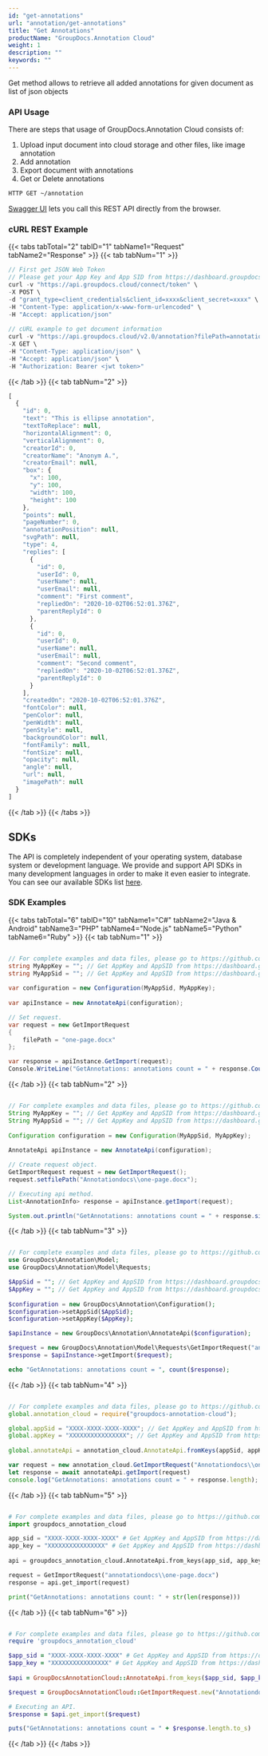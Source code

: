 ```yaml
---
id: "get-annotations"
url: "annotation/get-annotations"
title: "Get Annotations"
productName: "GroupDocs.Annotation Cloud"
weight: 1
description: ""
keywords: ""
---
```


Get method allows to retrieve all added annotations for given document as list of json objects

### API Usage ###

There are steps that usage of GroupDocs.Annotation Cloud consists of:

1. Upload input document into cloud storage and other files, like image annotation
1. Add annotation
1. Export document with annotations
1. Get or Delete annotations

```html
HTTP GET ~/annotation
```

[Swagger UI](https://apireference.groupdocs.cloud/annotation/) lets you call this REST API directly from the browser.

### cURL REST Example ###

{{< tabs tabTotal="2" tabID="1" tabName1="Request" tabName2="Response" >}}
{{< tab tabNum="1" >}}

```javascript
// First get JSON Web Token
// Please get your App Key and App SID from https://dashboard.groupdocs.cloud/#/apps. Kindly place App Key in "client_secret" and App SID in "client_id" argument.
curl -v "https://api.groupdocs.cloud/connect/token" \
-X POST \
-d "grant_type=client_credentials&client_id=xxxx&client_secret=xxxx" \
-H "Content-Type: application/x-www-form-urlencoded" \
-H "Accept: application/json"
  
// cURL example to get document information
curl -v "https://api.groupdocs.cloud/v2.0/annotation?filePath=annotationdocs%2Fone-page.docx" \
-X GET \
-H "Content-Type: application/json" \
-H "Accept: application/json" \
-H "Authorization: Bearer <jwt token>"
```

{{< /tab >}}
{{< tab tabNum="2" >}}

```javascript
[
  {
    "id": 0,
    "text": "This is ellipse annotation",
    "textToReplace": null,
    "horizontalAlignment": 0,
    "verticalAlignment": 0,
    "creatorId": 0,
    "creatorName": "Anonym A.",
    "creatorEmail": null,
    "box": {
      "x": 100,
      "y": 100,
      "width": 100,
      "height": 100
    },
    "points": null,
    "pageNumber": 0,
    "annotationPosition": null,
    "svgPath": null,
    "type": 4,
    "replies": [
      {
        "id": 0,
        "userId": 0,
        "userName": null,
        "userEmail": null,
        "comment": "First comment",
        "repliedOn": "2020-10-02T06:52:01.376Z",
        "parentReplyId": 0
      },
      {
        "id": 0,
        "userId": 0,
        "userName": null,
        "userEmail": null,
        "comment": "Second comment",
        "repliedOn": "2020-10-02T06:52:01.376Z",
        "parentReplyId": 0
      }
    ],
    "createdOn": "2020-10-02T06:52:01.376Z",
    "fontColor": null,
    "penColor": null,
    "penWidth": null,
    "penStyle": null,
    "backgroundColor": null,
    "fontFamily": null,
    "fontSize": null,
    "opacity": null,
    "angle": null,
    "url": null,
    "imagePath": null
  }
]
```

{{< /tab >}}
{{< /tabs >}}

## SDKs ##

The API is completely independent of your operating system, database system or development language. We provide and support API SDKs in many development languages in order to make it even easier to integrate. You can see our available SDKs list [here](https://github.com/groupdocs-annotation-cloud).

### SDK Examples ###

{{< tabs tabTotal="6" tabID="10" tabName1="C#" tabName2="Java  & Android" tabName3="PHP" tabName4="Node.js" tabName5="Python" tabName6="Ruby" >}} {{< tab tabNum="1" >}}

```csharp

// For complete examples and data files, please go to https://github.com/groupdocs-annotation-cloud/groupdocs-annotation-cloud-dotnet-samples
string MyAppKey = ""; // Get AppKey and AppSID from https://dashboard.groupdocs.cloud
string MyAppSid = ""; // Get AppKey and AppSID from https://dashboard.groupdocs.cloud
  
var configuration = new Configuration(MyAppSid, MyAppKey);
  
var apiInstance = new AnnotateApi(configuration);

// Set request.
var request = new GetImportRequest
{
    filePath = "one-page.docx"
};

var response = apiInstance.GetImport(request);
Console.WriteLine("GetAnnotations: annotations count = " + response.Count);

```

{{< /tab >}} {{< tab tabNum="2" >}}

```java

// For complete examples and data files, please go to https://github.com/groupdocs-annotation-cloud/groupdocs-annotation-cloud-java-samples
String MyAppKey = ""; // Get AppKey and AppSID from https://dashboard.groupdocs.cloud
String MyAppSid = ""; // Get AppKey and AppSID from https://dashboard.groupdocs.cloud
  
Configuration configuration = new Configuration(MyAppSid, MyAppKey);
  
AnnotateApi apiInstance = new AnnotateApi(configuration);

// Create request object.
GetImportRequest request = new GetImportRequest();
request.setfilePath("Annotationdocs\\one-page.docx");

// Executing api method.
List<AnnotationInfo> response = apiInstance.getImport(request);

System.out.println("GetAnnotations: annotations count = " + response.size());

```

{{< /tab >}} {{< tab tabNum="3" >}}

```php

// For complete examples and data files, please go to https://github.com/groupdocs-annotation-cloud/groupdocs-annotation-cloud-php-samples
use GroupDocs\Annotation\Model;
use GroupDocs\Annotation\Model\Requests;

$AppSid = ""; // Get AppKey and AppSID from https://dashboard.groupdocs.cloud
$AppKey = ""; // Get AppKey and AppSID from https://dashboard.groupdocs.cloud
  
$configuration = new GroupDocs\Annotation\Configuration();
$configuration->setAppSid($AppSid);
$configuration->setAppKey($AppKey);

$apiInstance = new GroupDocs\Annotation\AnnotateApi($configuration);

$request = new GroupDocs\Annotation\Model\Requests\GetImportRequest("annotationdocs\\one-page.docx");
$response = $apiInstance->getImport($request);

echo "GetAnnotations: annotations count = ", count($response);

```

{{< /tab >}} {{< tab tabNum="4" >}}

```javascript

// For complete examples and data files, please go to https://github.com/groupdocs-annotation-cloud/groupdocs-annotation-cloud-node-samples
global.annotation_cloud = require("groupdocs-annotation-cloud");

global.appSid = "XXXX-XXXX-XXXX-XXXX"; // Get AppKey and AppSID from https://dashboard.groupdocs.cloud
global.appKey = "XXXXXXXXXXXXXXXX"; // Get AppKey and AppSID from https://dashboard.groupdocs.cloud
  
global.annotateApi = annotation_cloud.AnnotateApi.fromKeys(appSid, appKey);

var request = new annotation_cloud.GetImportRequest("Annotationdocs\\one-page.docx");
let response = await annotateApi.getImport(request)
console.log("GetAnnotations: annotations count = " + response.length);

```

{{< /tab >}} {{< tab tabNum="5" >}}

```python

# For complete examples and data files, please go to https://github.com/groupdocs-annotation-cloud/groupdocs-annotation-cloud-python-samples
import groupdocs_annotation_cloud

app_sid = "XXXX-XXXX-XXXX-XXXX" # Get AppKey and AppSID from https://dashboard.groupdocs.cloud
app_key = "XXXXXXXXXXXXXXXX" # Get AppKey and AppSID from https://dashboard.groupdocs.cloud
  
api = groupdocs_annotation_cloud.AnnotateApi.from_keys(app_sid, app_key)

request = GetImportRequest("annotationdocs\\one-page.docx")
response = api.get_import(request)

print("GetAnnotations: annotations count: " + str(len(response)))
```

{{< /tab >}} {{< tab tabNum="6" >}}

```ruby

# For complete examples and data files, please go to https://github.com/groupdocs-annotation-cloud/groupdocs-annotation-cloud-ruby-samples
require 'groupdocs_annotation_cloud'

$app_sid = "XXXX-XXXX-XXXX-XXXX" # Get AppKey and AppSID from https://dashboard.groupdocs.cloud
$app_key = "XXXXXXXXXXXXXXXX" # Get AppKey and AppSID from https://dashboard.groupdocs.cloud
  
$api = GroupDocsAnnotationCloud::AnnotateApi.from_keys($app_sid, $app_key)

$request = GroupDocsAnnotationCloud::GetImportRequest.new("Annotationdocs\\one-page.docx")

# Executing an API.
$response = $api.get_import($request)

puts("GetAnnotations: annotations count = " + $response.length.to_s)

```

{{< /tab >}} {{< /tabs >}}
